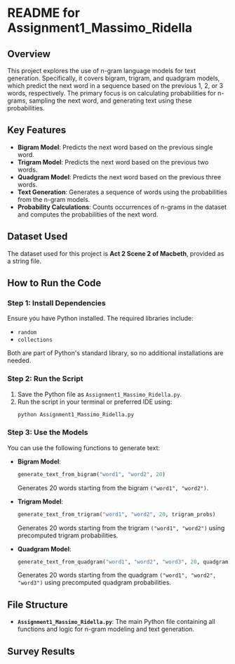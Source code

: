 # README for Assignment1_Massimo_Ridella

## Overview
This project explores the use of n-gram language models for text generation. Specifically, it covers bigram, trigram, and quadgram models, which predict the next word in a sequence based on the previous 1, 2, or 3 words, respectively. The primary focus is on calculating probabilities for n-grams, sampling the next word, and generating text using these probabilities.

## Key Features
- **Bigram Model**: Predicts the next word based on the previous single word.
- **Trigram Model**: Predicts the next word based on the previous two words.
- **Quadgram Model**: Predicts the next word based on the previous three words.
- **Text Generation**: Generates a sequence of words using the probabilities from the n-gram models.
- **Probability Calculations**: Counts occurrences of n-grams in the dataset and computes the probabilities of the next word.

## Dataset Used
The dataset used for this project is **Act 2 Scene 2 of Macbeth**, provided as a string file.

## How to Run the Code

### Step 1: Install Dependencies
Ensure you have Python installed. The required libraries include:
- `random`
- `collections`

Both are part of Python's standard library, so no additional installations are needed.

### Step 2: Run the Script
1. Save the Python file as `Assignment1_Massimo_Ridella.py`.
2. Run the script in your terminal or preferred IDE using:
   ```bash
   python Assignment1_Massimo_Ridella.py
   ```

### Step 3: Use the Models
You can use the following functions to generate text:

- **Bigram Model**:
  ```python
  generate_text_from_bigram("word1", "word2", 20)
  ```
  Generates 20 words starting from the bigram `("word1", "word2")`.

- **Trigram Model**:
  ```python
  generate_text_from_trigram("word1", "word2", 20, trigram_probs)
  ```
  Generates 20 words starting from the trigram `("word1", "word2")` using precomputed trigram probabilities.

- **Quadgram Model**:
  ```python
  generate_text_from_quadgram("word1", "word2", "word3", 20, quadgram_probs)
  ```
  Generates 20 words starting from the quadgram `("word1", "word2", "word3")` using precomputed quadgram probabilities.

## File Structure
- **`Assignment1_Massimo_Ridella.py`**: The main Python file containing all functions and logic for n-gram modeling and text generation.

## Survey Results

